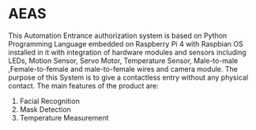 # AEAS 
This Automation Entrance authorization system is based on Python Programming Language embedded on Raspberry Pi 4 with Raspbian OS installed in it with integration of hardware modules and sensors including LEDs, Motion Sensor, Servo Motor, Temperature Sensor, Male-to-male ,Female-to-female and male-to-female wires and camera module.
The purpose of this System is to give a contactless entry without any physical contact.
The main features of the product are:
1. Facial Recognition
2. Mask Detection
3. Temperature Measurement

